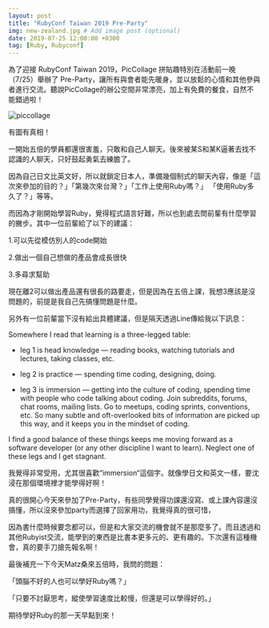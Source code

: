 ```yaml
---
layout: post
title: "RubyConf Taiwan 2019 Pre-Party"
img: new-zealand.jpg # Add image post (optional)
date: 2019-07-25 12:00:00 +0300
tag: [Ruby, Rubyconf]
---
```

為了迎接 RubyConf Taiwan 2019，PicCollage 拼貼趣特別在活動前一晚（7/25）舉辦了 Pre-Party，讓所有與會者能先暖身，並以放鬆的心情和其他參與者進行交流。聽說PicCollage的辦公空間非常漂亮，加上有免費的餐食，自然不能錯過啦！

![piccollage](https://i.imgur.com/lvKLA2f.jpg)

有圖有真相！

一開始五倍的學員都還很害羞，只敢和自己人聊天。後來被某S和某K逼著去找不認識的人聊天，只好鼓起勇氣去練膽了。

因為自己日文比英文好，所以就鎖定日本人，準備幾個制式的聊天內容，像是「這次來參加的目的？」「第幾次來台灣？」「工作上使用Ruby嗎？」
「使用Ruby多久了？」等等。

而因為才剛開始學習Ruby，覺得程式語言好難，所以也到處去問前輩有什麼學習的撇步。其中一位前輩給了以下的建議：

1.可以先從模仿別人的code開始

2.做出一個自己想做的產品會成長很快

3.多尋求幫助

現在離2可以做出產品還有很長的路要走，但是因為在五倍上課，我想3應該是沒問題的，前提是我自己先搞懂問題是什麼。

另外有一位前輩當下沒有給出具體建議，但是隔天透過Line傳給我以下訊息：

Somewhere I read that learning is a three-legged table:

* leg 1 is head knowledge — reading books, watching tutorials and lectures, taking classes, etc.

* leg 2 is practice — spending time coding, designing, doing.

* leg 3 is immersion — getting into the culture of coding, spending time with people who code talking about coding. Join subreddits, forums, chat rooms, mailing lists. Go to meetups, coding sprints, conventions, etc. So many subtle and oft-overlooked bits of information are picked up this way, and it keeps you in the mindset of coding.

I find a good balance of these things keeps me moving forward as a software developer (or any other discipline I want to learn). Neglect one of these legs and I get stagnant.

我覺得非常受用，尤其很喜歡“immersion“這個字。就像學日文和英文一樣，要沈浸在那個環境裡才能學得好啊！

真的很開心今天來參加了Pre-Party，有些同學覺得功課還沒寫、或上課內容還沒搞懂，所以沒來參加party而選擇了回家用功，我覺得真的很可惜，

因為書什麼時候要念都可以，但是和大家交流的機會就不是那麼多了。而且透過和其他Rubyist交流，能學到的東西是比書本更多元的、更有趣的。下次還有這種機會，真的要手刀搶先報名啊！

最後補充一下今天Matz桑來五倍時，我問的問題：

「頭腦不好的人也可以學好Ruby嗎？」

「只要不討厭思考，縱使學習速度比較慢，但還是可以學得好的。」

期待學好Ruby的那一天早點到來！